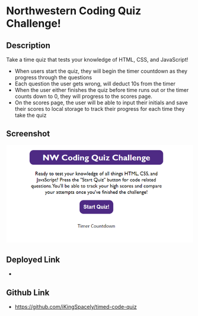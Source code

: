 # Northwestern Coding Quiz Challenge!

## Description
Take a time quiz that tests your knowledge of HTML, CSS, and JavaScript!
- When users start the quiz, they will begin the timer countdown as they progress through the questions
- Each question the user gets wrong, will deduct 10s from the timer
- When the user either finishes the quiz before time runs out or the timer counts down to 0, they will progress to the scores page.
- On the scores page, the user will be able to input their initials and save their scores to local storage to track their progress for each time they take the quiz

## Screenshot
![](assets/images/Code-Quiz-SC.png)

## Deployed Link
- 

## Github Link
- https://github.com/iKingSpacely/timed-code-quiz
